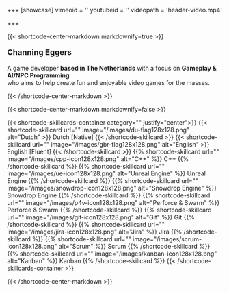 +++
[showcase]
    vimeoid = ''
    youtubeid = ''
    videopath = 'header-video.mp4'
    
+++

{{< shortcode-center-markdown markdownify=true >}}
<div class="page_title" style=font-size:18px> 

**Channing Eggers** 
</div>

A game developer **based in The Netherlands** with a focus on **Gameplay & AI/NPC Programming**
<br>
who aims to help create fun and enjoyable video games for the masses.
<br>

{{< /shortcode-center-markdown >}}

{{< shortcode-center-markdown markdownify=false >}}

{{< shortcode-skillcards-container category="" justify="center">}}
    {{< shortcode-skillcard url="" image="/images/du-flag128x128.png" alt="Dutch" >}} Dutch [Native] {{< /shortcode-skillcard >}}
    {{< shortcode-skillcard url="" image="/images/gbr-flag128x128.png" alt="English" >}}  English [Fluent] {{< /shortcode-skillcard >}}
    {{% shortcode-skillcard url="" image="/images/cpp-icon128x128.png" alt="C++" %}} C++ {{% /shortcode-skillcard %}}
    {{% shortcode-skillcard url="" image="/images/ue-icon128x128.png" alt="Unreal Engine" %}} Unreal Engine {{% /shortcode-skillcard %}}
    {{% shortcode-skillcard url="" image="/images/snowdrop-icon128x128.png" alt="Snowdrop Engine" %}} Snowdrop Engine {{% /shortcode-skillcard %}}
    {{% shortcode-skillcard url="" image="/images/p4v-icon128x128.png" alt="Perforce & Swarm" %}} Perforce & Swarm {{% /shortcode-skillcard %}}
    {{% shortcode-skillcard url="" image="/images/git-icon128x128.png" alt="Git" %}} Git {{% /shortcode-skillcard %}}
    {{% shortcode-skillcard url="" image="/images/jira-icon128x128.png" alt="Jira" %}} Jira {{% /shortcode-skillcard %}}
    {{% shortcode-skillcard url="" image="/images/scrum-icon128x128.png" alt="Scrum" %}} Scrum {{% /shortcode-skillcard %}}
    {{% shortcode-skillcard url="" image="/images/kanban-icon128x128.png" alt="Kanban" %}} Kanban {{% /shortcode-skillcard %}}
{{< /shortcode-skillcards-container >}}

{{< /shortcode-center-markdown >}}
